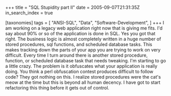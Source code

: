+++
title = "SQL Stupidity part II"
date = 2005-09-07T21:31:35Z
in_search_index = true

[taxonomies]
tags = [
	"ANSI-SQL",
	"Data",
	"Software-Development",
]
+++
I am working on a legacy web application right now that is giving me fits. I'd say about 90% or so of the application is done in SQL. Yes you got that right. The business logic is almost completely written in a huge number of stored procedures, sql functions, and scheduled database tasks. This makes tracking down the parts of your app you are trying to work on very difficult. Every time I turn around there is another stored procedure, function, or scheduled database task that needs tweaking. I'm starting to go a little crazy. The problem is it obfuscates what your application is really doing. You think a perl obfuscation contest produces difficult to follow code? They got nothing on this. I realize stored procedures were the cat's meow at the time but this is beyond all human decency. I have got to start refactoring this thing before it gets out of control.
